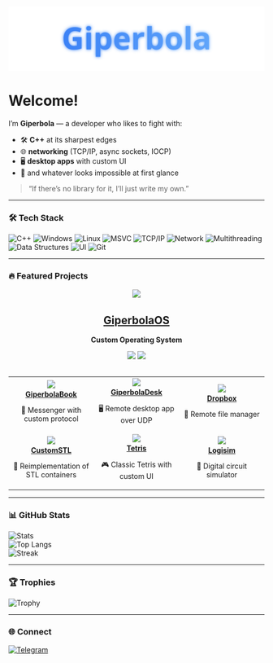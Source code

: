 <p align="center">
  <a href="https://github.com/GiperB0la">
    <img src="./banner.svg" alt="Giperbola Banner" width="800"/>
  </a>
</p>

# Welcome!

I’m **Giperbola** — a developer who likes to fight with:  
- 🛠️ **C++** at its sharpest edges  
- 🌐 **networking** (TCP/IP, async sockets, IOCP)  
- 🖥️ **desktop apps** with custom UI  
- 🚀 and whatever looks impossible at first glance  

> “If there’s no library for it, I’ll just write my own.”

---

### 🛠️ Tech Stack
![C++](https://img.shields.io/badge/C++-00599C?logo=cplusplus&logoColor=white)
![Windows](https://img.shields.io/badge/Windows-0078D6?logo=windows&logoColor=white)
![Linux](https://img.shields.io/badge/Linux-FCC624?logo=linux&logoColor=black)
![MSVC](https://img.shields.io/badge/MSVC-68217A?logo=visualstudio&logoColor=white)
![TCP/IP](https://img.shields.io/badge/TCP/IP-003366?logo=protocol&logoColor=white)
![Network](https://img.shields.io/badge/Network-228B22?logo=ethernet&logoColor=white)
![Multithreading](https://img.shields.io/badge/Multithreading-6A5ACD?logo=openmp&logoColor=white)
![Data Structures](https://img.shields.io/badge/Data%20Structures-008080?logo=databricks&logoColor=white)
![UI](https://img.shields.io/badge/UI-333333?logo=databricks&logoColor=white)
![Git](https://img.shields.io/badge/Git-F05032?logo=git&logoColor=white)

---

### 🔥 Featured Projects

<div align="center">

  <!-- ОС — выделенный блок -->
  <a href="https://github.com/GiperB0la/GiperbolaOS">
    <img src="https://img.icons8.com/fluency/96/chip.png" width="100"/>
    <h2>GiperbolaOS</h2>
  </a>
  <p><b>Custom Operating System</b></p>
  <img src="https://img.shields.io/badge/C++-blue?logo=cplusplus&logoColor=white"/>
  <img src="https://img.shields.io/badge/OSDev-critical?logo=linux&logoColor=white"/>
  <br/><br/>

  <!-- Остальные проекты в сетке -->
  <table>
    <tr>
      <td align="center" width="33%">
        <a href="https://github.com/GiperB0la/GiperbolaBook">
          <img src="https://img.icons8.com/fluency/96/chat.png" width="60"/><br/>
          <b>GiperbolaBook</b>
        </a>
        <p>💬 Messenger with custom protocol</p>
      </td>
      <td align="center" width="33%">
        <a href="https://github.com/GiperB0la/GiperbolaDesk">
          <img src="https://img.icons8.com/fluency/96/monitor.png" width="60"/><br/>
          <b>GiperbolaDesk</b>
        </a>
        <p>🖥️ Remote desktop app over UDP</p>
      </td>
      <td align="center" width="33%">
        <a href="https://github.com/GiperB0la/Dropbox">
          <img src="https://img.icons8.com/fluency/96/folder-invoices.png" width="60"/><br/>
          <b>Dropbox</b>
        </a>
        <p>📂 Remote file manager</p>
      </td>
    </tr>
    <tr>
      <td align="center" width="33%">
        <a href="https://github.com/GiperB0la/CustomSTL">
          <img src="https://img.icons8.com/fluency/96/code.png" width="60"/><br/>
          <b>CustomSTL</b>
        </a>
        <p>🚀 Reimplementation of STL containers</p>
      </td>
      <td align="center" width="33%">
        <a href="https://github.com/GiperB0la/Tetris">
          <img src="https://img.icons8.com/fluency/96/controller.png" width="60"/><br/>
          <b>Tetris</b>
        </a>
        <p>🎮 Classic Tetris with custom UI</p>
      </td>
      <td align="center" width="33%">
        <a href="https://github.com/GiperB0la/Logisim">
          <img src="https://img.icons8.com/fluency/96/electronics.png" width="60"/><br/>
          <b>Logisim</b>
        </a>
        <p>🔌 Digital circuit simulator</p>
      </td>
    </tr>
  </table>
</div>


---

### 📊 GitHub Stats
![Stats](https://github-readme-stats.vercel.app/api?username=GiperB0la&show_icons=true&theme=tokyonight)  
![Top Langs](https://github-readme-stats.vercel.app/api/top-langs/?username=GiperB0la&layout=compact&theme=tokyonight)  
![Streak](https://github-readme-streak-stats.herokuapp.com/?user=GiperB0la&theme=tokyonight)

---

### 🏆 Trophies
![Trophy](https://github-profile-trophy.vercel.app/?username=GiperB0la&theme=onedark)

---

### 🌐 Connect
[![Telegram](https://img.shields.io/badge/Telegram-@Giperbola_10-blue?logo=telegram)](https://t.me/Giperbola_10)

